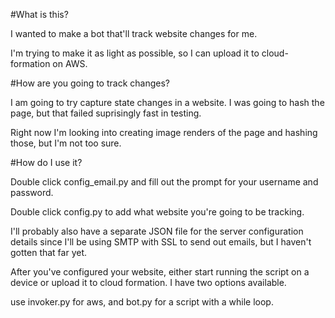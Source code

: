#What is this?

I wanted to make a bot that'll track website changes for me.

I'm trying to make it as light as possible, so I can upload it to cloud-formation on AWS.

#How are you going to track changes?

I am going to try capture state changes in a website. I was going to hash the page, but that failed suprisingly fast in testing.

Right now I'm looking into creating image renders of the page and hashing those, but I'm not too sure.

#How do I use it?

Double click config_email.py and fill out the prompt for your username and password.

Double click config.py to add what website you're going to be tracking.

I'll probably also have a separate JSON file for the server configuration details since I'll be using SMTP with SSL to send out emails, but I haven't gotten that far yet.

After you've configured your website, either start running the script on a device or upload it to cloud formation. I have two options available.

use invoker.py for aws, and bot.py for a script with a while loop.